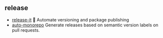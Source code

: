 ## release

- [release-it](https://github.com/release-it/release-it) 🚀 Automate versioning and package publishing
- [auto-monorepo](https://github.com/intuit/auto) Generate releases based on semantic version labels on pull requests.